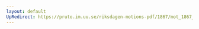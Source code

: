```yaml
---
layout: default
UpRedirect: https://pruto.im.uu.se/riksdagen-motions-pdf/1867/mot_1867__ak__179/mot_1867__ak__179-001.pdf
---
```

